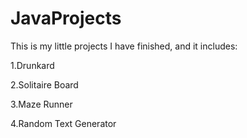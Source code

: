 # JavaProjects
This is my little projects I have finished, and it includes:

1.Drunkard

2.Solitaire Board

3.Maze Runner

4.Random Text Generator
